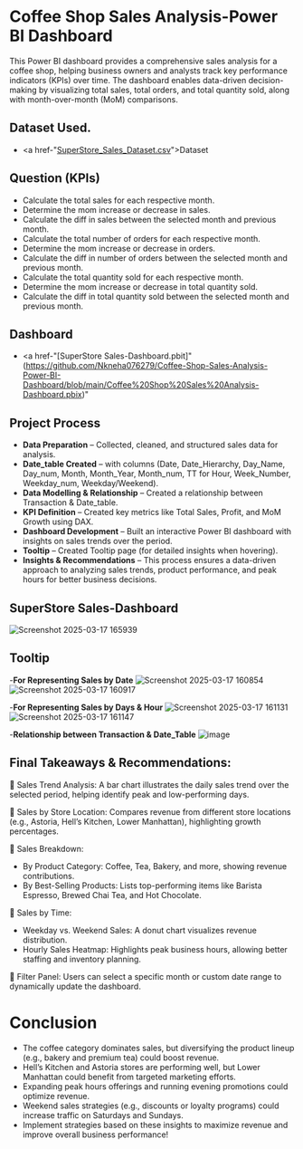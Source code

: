 # Coffee Shop Sales Analysis-Power BI Dashboard
This Power BI dashboard provides a comprehensive sales analysis for a coffee shop, helping business owners and analysts track key performance indicators (KPIs) over time. The dashboard enables data-driven decision-making by visualizing total sales, total orders, and total quantity sold, along with month-over-month (MoM) comparisons.
## Dataset Used.
- <a href-"[SuperStore_Sales_Dataset.csv](https://github.com/Nkneha076279/Coffee-Shop-Sales-Analysis-Power-BI-Dashboard/blob/main/Coffee%20Shop%20Sales%20-%20Dataset.xlsx)">Dataset</a>

## Question (KPIs)  
- Calculate the total sales for each respective month.
- Determine the mom increase or decrease in sales. 
- Calculate the diff in sales between the selected month and previous month. 
- Calculate the total number of orders for each respective month.
- Determine the mom increase or decrease in orders.
- Calculate the diff in number of orders between the selected month and previous month. 
- Calculate the total quantity sold for each respective month.
- Determine the mom increase or decrease in total quantity sold.
- Calculate the diff in total quantity sold between the selected month and previous month.

## Dashboard
- <a href-"[SuperStore Sales-Dashboard.pbit]"(https://github.com/Nkneha076279/Coffee-Shop-Sales-Analysis-Power-BI-Dashboard/blob/main/Coffee%20Shop%20Sales%20Analysis-Dashboard.pbix)"

## Project Process
- **Data Preparation** – Collected, cleaned, and structured sales data for analysis.
- **Date_table Created** – with columns (Date, Date_Hierarchy, Day_Name, Day_num, Month, Month_Year, Month_num, TT for Hour, Week_Number, Weekday_num, Weekday/Weekend).
- **Data Modelling & Relationship** – Created  a relationship between Transaction & Date_table.
- **KPI Definition** – Created key metrics like Total Sales, Profit, and MoM Growth using DAX.
- **Dashboard Development** – Built an interactive Power BI dashboard with insights on sales trends over the period.
- **Tooltip** – Created Tooltip page (for detailed insights when hovering).
- **Insights & Recommendations** – This process ensures a data-driven approach to analyzing sales trends, product performance, and peak hours for better business decisions.

## SuperStore Sales-Dashboard
![Screenshot 2025-03-17 165939](https://github.com/user-attachments/assets/3b53ba5f-3a9e-41ba-8782-8f283a0c04cc)

## Tooltip
-**For Representing Sales by Date**
![Screenshot 2025-03-17 160854](https://github.com/user-attachments/assets/945c5b8f-7df6-4e5f-96af-7864ff64ef42) ![Screenshot 2025-03-17 160917](https://github.com/user-attachments/assets/427a5597-b305-49d5-bf78-eff4fe000393)


-**For Representing Sales by Days & Hour**
![Screenshot 2025-03-17 161131](https://github.com/user-attachments/assets/fee2b124-c38d-461d-b30f-37927ab6456a) ![Screenshot 2025-03-17 161147](https://github.com/user-attachments/assets/df1efb0a-09b0-49b1-b250-9318464b4d16)


-**Relationship between Transaction & Date_Table**
![image](https://github.com/user-attachments/assets/3308eb76-887e-4458-80d0-423fc01a2f19)

## Final Takeaways & Recommendations:
🔹 Sales Trend Analysis: A bar chart illustrates the daily sales trend over the selected period, helping identify peak and low-performing days.

🔹 Sales by Store Location: Compares revenue from different store locations (e.g., Astoria, Hell’s Kitchen, Lower Manhattan), highlighting growth percentages.

🔹 Sales Breakdown:
- By Product Category: Coffee, Tea, Bakery, and more, showing revenue contributions.
- By Best-Selling Products: Lists top-performing items like Barista Espresso, Brewed Chai Tea, and Hot Chocolate.

🔹 Sales by Time:
- Weekday vs. Weekend Sales: A donut chart visualizes revenue distribution.
- Hourly Sales Heatmap: Highlights peak business hours, allowing better staffing and inventory planning.

🔹 Filter Panel: Users can select a specific month or custom date range to dynamically update the dashboard.

# Conclusion 
- The coffee category dominates sales, but diversifying the product lineup (e.g., bakery and premium tea) could boost revenue.
- Hell’s Kitchen and Astoria stores are performing well, but Lower Manhattan could benefit from targeted marketing efforts.
- Expanding peak hours offerings and running evening promotions could optimize revenue.
- Weekend sales strategies (e.g., discounts or loyalty programs) could increase traffic on Saturdays and Sundays.
- Implement strategies based on these insights to maximize revenue and improve overall business performance!




